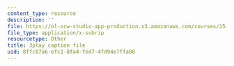 ```yaml
---
content_type: resource
description: ''
file: https://ol-ocw-studio-app-production.s3.amazonaws.com/courses/15-071-the-analytics-edge-spring-2017/8ffc87a6efc18fa4fed74fd94e7ffa08_fuUC0WVeKsg.srt
file_type: application/x-subrip
resourcetype: Other
title: 3play caption file
uid: 8ffc87a6-efc1-8fa4-fed7-4fd94e7ffa08
---
```

